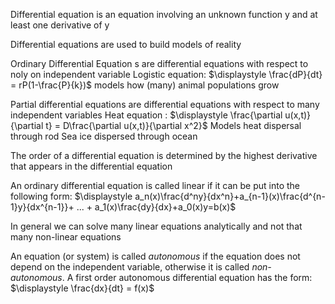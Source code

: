 Differential equation is an equation involving an unknown function y and at least one derivative of y

Differential equations are used to build models of reality

Ordinary Differential Equation s are differential equations with respect to noly on independent variable
	Logistic equation: $\displaystyle \frac{dP}{dt} = rP(1-\frac{P}{k})$
		models how (many) animal populations grow

Partial differential equations are differential equations with respect to many independent variables
	Heat equation : $\displaystyle \frac{\partial u(x,t)}{\partial t} = D\frac{\partial u(x,t)}{\partial x^2}$
		Models heat dispersal through rod
		Sea ice dispersed through ocean

The order of a differential equation is determined by the highest derivative that appears in the differential equation

An ordinary differential equation is called linear if it can be put into the following form:
	$\displaystyle a_n(x)\frac{d^ny}{dx^n}+a_{n-1}(x)\frac{d^{n-1}y}{dx^{n-1}}+ ... + a_1(x)\frac{dy}{dx}+a_0(x)y=b(x)$

In general we can solve many linear equations analytically and not that many non-linear equations 

An equation (or system) is called *autonomous* if the equation does not depend on the independent variable, otherwise it is called *non-autonomous*. A first order autonomous differential equation has the form:
	$\displaystyle \frac{dx}{dt} = f(x)$

